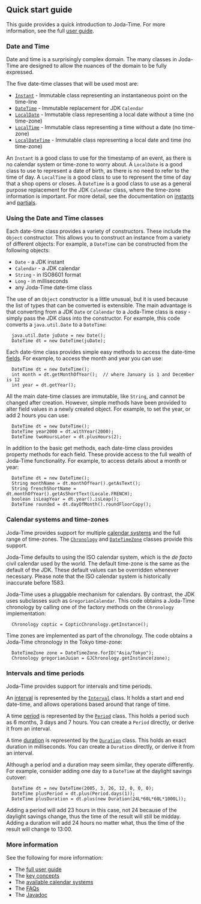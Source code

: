 ## Quick start guide

This guide provides a quick introduction to Joda-Time.
For more information, see the full [user guide](userguide.html).

### Date and Time

Date and time is a surprisingly complex domain.
The many classes in Joda-Time are designed to allow the nuances of the domain to be fully expressed.

The five date-time classes that will be used most are:

* [`Instant`](apidocs/org/joda/time/Instant.html) - Immutable class representing an instantaneous point on the time-line
* [`DateTime`](apidocs/org/joda/time/DateTime.html) - Immutable replacement for JDK `Calendar`
* [`LocalDate`](apidocs/org/joda/time/LocalDate.html) - Immutable class representing a local date without a time (no
  time-zone)
* [`LocalTime`](apidocs/org/joda/time/LocalTime.html) - Immutable class representing a time without a date (no
  time-zone)
* [`LocalDateTime`](apidocs/org/joda/time/LocalDateTime.html) - Immutable class representing a local date and time (no
  time-zone)

An `Instant` is a good class to use for the timestamp of an event, as there is no calendar system or time-zone to worry
about.
A `LocalDate` is a good class to use to represent a date of birth, as there is no need to refer to the time of day.
A `LocalTime` is a good class to use to represent the time of day that a shop opens or closes.
A `DateTime` is a good class to use as a general purpose replacement for the JDK `Calendar` class, where
the time-zone information is important.
For more detail, see the documentation on [instants](key_instant.html) and [partials](key_partial.html).

### Using the Date and Time classes

Each date-time class provides a variety of constructors.
These include the `Object` constructor.
This allows you to construct an instance from a variety of different objects:
For example, a `DateTime` can be constructed from the following objects:

* `Date` - a JDK instant
* `Calendar` - a JDK calendar
* `String` - in ISO8601 format
* `Long` - in milliseconds
* any Joda-Time date-time class

The use of an `Object` constructor is a little unusual, but it is used because the
list of types that can be converted is extensible.
The main advantage is that converting from a JDK `Date` or `Calendar` to a Joda-Time
class is easy - simply pass the JDK class into the constructor.
For example, this code converts a `java.util.Date` to a `DateTime`:

```
  java.util.Date juDate = new Date();
  DateTime dt = new DateTime(juDate);
```

Each date-time class provides simple easy methods
to access the date-time [fields](field.html).
For example, to access the month and year you can use:

```
  DateTime dt = new DateTime();
  int month = dt.getMonthOfYear();  // where January is 1 and December is 12
  int year = dt.getYear();
```

All the main date-time classes are immutable, like `String`, and cannot be changed
after creation. However, simple methods have been provided to alter field values
in a newly created object. For example, to set the year, or add 2 hours you can use:

```
  DateTime dt = new DateTime();
  DateTime year2000 = dt.withYear(2000);
  DateTime twoHoursLater = dt.plusHours(2);
```

In addition to the basic get methods, each date-time class provides property
methods for each field. These provide access to the full wealth of Joda-Time
functionality. For example, to access details about a month or year:

```
  DateTime dt = new DateTime();
  String monthName = dt.monthOfYear().getAsText();
  String frenchShortName = dt.monthOfYear().getAsShortText(Locale.FRENCH);
  boolean isLeapYear = dt.year().isLeap();
  DateTime rounded = dt.dayOfMonth().roundFloorCopy();
```

### Calendar systems and time-zones

Joda-Time provides support for multiple [calendar systems](key_chronology.html) and the full range of time-zones.
The [`Chronology`](apidocs/org/joda/time/Chronology.html)
and [`DateTimeZone`](apidocs/org/joda/time/DateTimeZone.html)
classes provide this support.

Joda-Time defaults to using the ISO calendar system, which is the *de facto* civil calendar
used by the world. The default time-zone is the same as the default of the JDK.
These default values can be overridden whenever necessary.
Please note that the ISO calendar system is historically inaccurate before 1583.

Joda-Time uses a pluggable mechanism for calendars.
By contrast, the JDK uses subclasses such as `GregorianCalendar`.
This code obtains a Joda-Time chronology by calling one of the factory methods on the `Chronology` implementation:

```
  Chronology coptic = CopticChronology.getInstance();
```

Time zones are implemented as part of the chronology.
The code obtains a Joda-Time chronology in the Tokyo time-zone:

```
  DateTimeZone zone = DateTimeZone.forID("Asia/Tokyo");
  Chronology gregorianJuian = GJChronology.getInstance(zone);
```

### Intervals and time periods

Joda-Time provides support for intervals and time periods.

An [interval](key_interval.html) is represented by the [`Interval`](apidocs/org/joda/time/Interval.html) class.
It holds a start and end date-time, and allows operations based around that range of time.

A time [period](key_period.html) is represented by the [`Period`](apidocs/org/joda/time/Period.html) class.
This holds a period such as 6 months, 3 days and 7 hours.
You can create a `Period` directly, or derive it from an interval.

A time [duration](key_duration.html) is represented by the [`Duration`](apidocs/org/joda/time/Duration.html) class.
This holds an exact duration in milliseconds.
You can create a `Duration` directly, or derive it from an interval.

Although a period and a duration may seem similar, they operate differently.
For example, consider adding one day to a `DateTime` at the daylight savings cutover:

```
  DateTime dt = new DateTime(2005, 3, 26, 12, 0, 0, 0);
  DateTime plusPeriod = dt.plus(Period.days(1));
  DateTime plusDuration = dt.plus(new Duration(24L*60L*60L*1000L));
```

Adding a period will add 23 hours in this case, not 24 because of the daylight
savings change, thus the time of the result will still be midday.
Adding a duration will add 24 hours no matter what, thus the time of the result will change to 13:00.

### More information

See the following for more information:

* The [full user guide](userguide.html)
* The [key concepts](key.html)
* The [available calendar systems](cal.html)
* The [FAQs](faq.html)
* The [Javadoc](apidocs/index.html)
